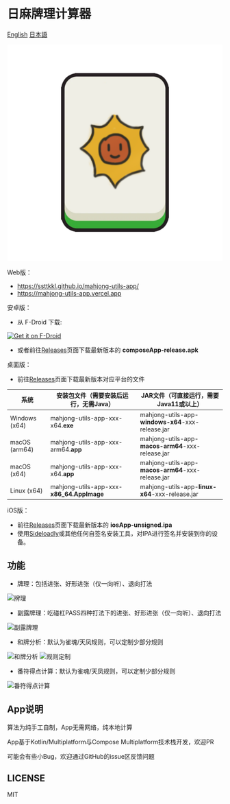日麻牌理计算器
======

[English](README.md) [日本語](README-JA.md)

![icon](fastlane/metadata/android/zh-CN/images/icon.png)

Web版：

- https://ssttkkl.github.io/mahjong-utils-app/
- https://mahjong-utils-app.vercel.app

安卓版：

- 从 F-Droid 下载:

[<img src="https://f-droid.org/badge/get-it-on.png"
alt="Get it on F-Droid"
height="80">](https://f-droid.org/packages/io.ssttkkl.mahjongutils.app)

- 或者前往[Releases](https://github.com/ssttkkl/mahjong-utils-app/releases/latest)页面下载最新版本的
  **composeApp-release.apk**

桌面版：

- 前往[Releases](https://github.com/ssttkkl/mahjong-utils-app/releases/latest)页面下载最新版本对应平台的文件

| 系统            | 安装包文件（需要安装后运行，无需Java）                     | JAR文件（可直接运行，需要Java11或以上）                          |
|---------------|-------------------------------------------|---------------------------------------------------|
| Windows (x64) | mahjong-utils-app-xxx-x64.**exe**         | mahjong-utils-app-**windows-x64**-xxx-release.jar |
| macOS (arm64) | mahjong-utils-app-xxx-arm64.**app**       | mahjong-utils-app-**macos-arm64**-xxx-release.jar |
| macOS (x64)   | mahjong-utils-app-xxx-x64.**app**         | mahjong-utils-app-**macos-arm64**-xxx-release.jar |
| Linux (x64)   | mahjong-utils-app-xxx-**x86_64.AppImage** | mahjong-utils-app-**linux-x64**-xxx-release.jar   |

iOS版：

- 前往[Releases](https://github.com/ssttkkl/mahjong-utils-app/releases/latest)页面下载最新版本的
  **iosApp-unsigned.ipa**
- 使用[Sideloadly](https://sideloadly.io/)或其他任何自签名安装工具，对IPA进行签名并安装到你的设备。

## 功能

- 牌理：包括进张、好形进张（仅一向听）、退向打法

![牌理](fastlane/metadata/android/zh-CN/images/tenInchScreenshots/1.jpg)

- 副露牌理：吃碰杠PASS四种打法下的进张、好形进张（仅一向听）、退向打法

![副露牌理](fastlane/metadata/android/zh-CN/images/tenInchScreenshots/2.jpg)

- 和牌分析：默认为雀魂/天凤规则，可以定制少部分规则

![和牌分析](fastlane/metadata/android/zh-CN/images/tenInchScreenshots/4.jpg)
![规则定制](fastlane/metadata/android/zh-CN/images/tenInchScreenshots/7.jpg)

- 番符得点计算：默认为雀魂/天凤规则，可以定制少部分规则

![番符得点计算](fastlane/metadata/android/zh-CN/images/tenInchScreenshots/5.jpg)

## App说明

算法为纯手工自制，App无需网络，纯本地计算

App基于Kotlin/Multiplatform与Compose Multiplatform技术栈开发，欢迎PR

可能会有些小Bug，欢迎通过GitHub的issue区反馈问题

## LICENSE

MIT
